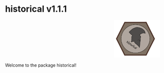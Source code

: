 # historical v1.1.1

<p align="right">
  <img src="images/Logo_historical_end.jpg" width="150">
</p>

Welcome to the package historical!

